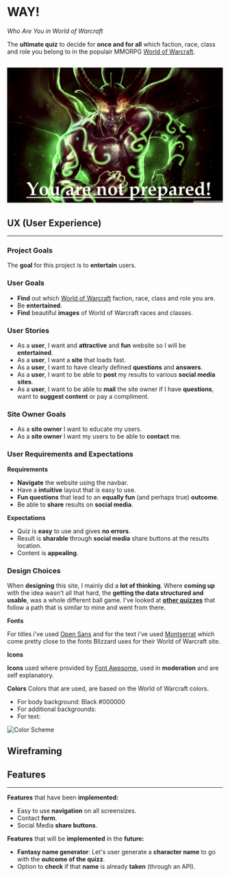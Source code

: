 # WAY! #
*Who Are You in World of Warcraft*

The **ultimate quiz** to decide for **once and for all** which faction, race, class and role you belong to in the populair MMORPG [World of Warcraft](https://worldofwarcraft.com/en-us/). 

![Illidan](assets/images/illidan.jpeg)
---
## UX (User Experience) ##
---
### Project Goals ###
The **goal** for this project is to **entertain** users.

### User Goals ###
* **Find** out which [World of Warcraft](https://worldofwarcraft.com/en-us/) faction, race, class and role you are.
* Be **entertained**.
* **Find** beautiful **images** of World of Warcraft races and classes.

### User Stories ###
* As a **user**, I want and **attractive** and **fun** website so I will be **entertained**.
* As a **user**, I want a **site** that loads fast.
* As a **user**, I want to have clearly defined **questions** and **answers**.
* As a **user**, I want to be able to **post** my results to various **social media sites**.
* As a **user**, I want to be able to **mail** the site owner if I have **questions**, want to **suggest content** or pay a compliment.

### Site Owner Goals ###
* As a **site owner** I want to educate my users.
* As a **site owner** I want my users to be able to **contact** me.

### User Requirements and Expectations ###

**Requirements**
* **Navigate** the website using the navbar.
* Have a **intuitive** layout that is easy to use.
* **Fun questions** that lead to an **equally fun** (and perhaps true) **outcome**.
* Be able to **share** results on **social media**.

**Expectations**
* Quiz is **easy** to use and gives **no errors**.
* Result is **sharable** through **social media** share buttons at the results location.
* Content is **appealing**.

### Design Choices ###
When **designing** this site, I mainly did a **lot of thinking**. Where **coming up** with the idea wasn't all that hard, the **getting the data structured and usable**, was a whole different ball game.
I've looked at [**other quizzes**](https://www.zimbio.com/quiz/xB6XYrSQXCE/World+Warcraft+Class) that follow a path that is similar to mine and went from there.


**Fonts**

For titles i've used [Open Sans](https://fonts.google.com/specimen/Open+Sans?query=open+sans) and for the text i've used [Montserrat](https://fonts.google.com/specimen/Montserrat?query=mont) which come pretty close to the fonts Blizzard uses for their World of Warcraft site.

**Icons**

**Icons** used where provided by [Font Awesome](https://fontawesome.com/), used in **moderation** and are self explanatory.

**Colors**
Colors that are used, are based on the World of Warcraft colors.
* For body background: Black #000000
* For additional backgrounds: 
* For text: 

![Color Scheme](https://link)

## Wireframing ##

## Features ##
---
**Features** that have been **implemented:**

* Easy to use **navigation** on all screensizes.
* Contact **form**.
* Social Media **share buttons**.

**Features** that will be **implemented** in the **future:**

* **Fantasy name generator**: Let's user generate a **character name** to go with the **outcome of the quizz**.
* Option to **check** if that **name** is already **taken** (through an API).




